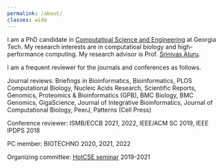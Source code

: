 ```yaml
---
permalink: /about/
classes: wide
---
```


I am a PhD candidate in [Computatioal Science and Engineering](https://www.cse.gatech.edu) at Georgia Tech. My research interests are in computatioal biology and high-performance computing. My research advisor is Prof. [Srinivas Aluru](https://www.cc.gatech.edu/~saluru/).

I am a frequent reviewer for the journals and conferences as follows.

Journal reviews: Briefings in Bioinformatics, Bioinformatics, PLOS Computational Biology, Nucleic Acids Research, Scientific Reports, Genomics, Proteomics & Bioinformatics (GPB), BMC Biology, BMC Genomics, GigaScience, Journal of Integrative Bioinformatics, Journal of Computational Biology, PeerJ, Patterns (Cell Press)

Conference reviewer: ISMB/ECCB 2021, 2022, IEEE/ACM SC 2019, IEEE IPDPS 2018

PC member: BIOTECHNO 2020, 2021, 2022

Organizing committee: [HotCSE seminar](http://hotcse.gatech.edu) 2019-2021
